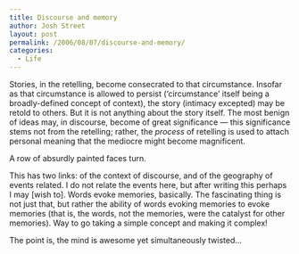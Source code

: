 ```yaml
---
title: Discourse and memory
author: Josh Street
layout: post
permalink: /2006/08/07/discourse-and-memory/
categories:
  - Life
---
```

Stories, in the retelling, become consecrated to that circumstance. Insofar as that circumstance is allowed to persist (&#8216;circumstance&#8217; itself being a broadly-defined concept of context), the story (intimacy excepted) may be retold to others. But it is not anything about the story itself. The most benign of ideas may, in discourse, become of great significance &#8212; this significance stems not from the retelling; rather, the *process* of retelling is used to attach personal meaning that the mediocre might become magnificent.

A row of absurdly painted faces turn.

This has two links: of the context of discourse, and of the geography of events related. I do not relate the events here, but after writing this perhaps I may [wish to]. Words evoke memories, basically. The fascinating thing is not just that, but rather the ability of words evoking memories to evoke memories (that is, the words, not the memories, were the catalyst for other memories). Way to go taking a simple concept and making it complex!

The point is, the mind is awesome yet simultaneously twisted&#8230;